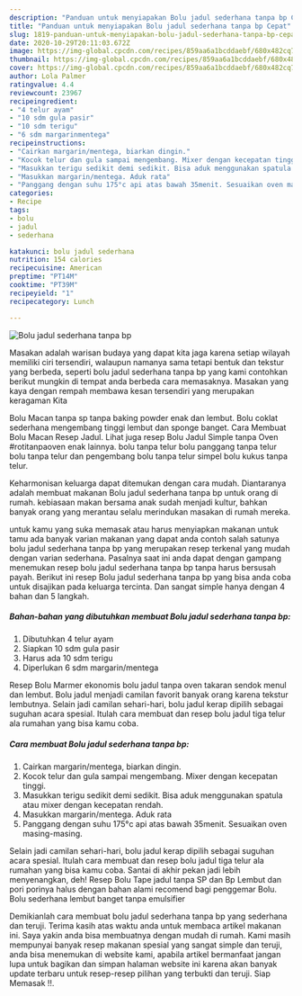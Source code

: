 ```yaml
---
description: "Panduan untuk menyiapakan Bolu jadul sederhana tanpa bp Cepat"
title: "Panduan untuk menyiapakan Bolu jadul sederhana tanpa bp Cepat"
slug: 1819-panduan-untuk-menyiapakan-bolu-jadul-sederhana-tanpa-bp-cepat
date: 2020-10-29T20:11:03.672Z
image: https://img-global.cpcdn.com/recipes/859aa6a1bcddaebf/680x482cq70/bolu-jadul-sederhana-tanpa-bp-foto-resep-utama.jpg
thumbnail: https://img-global.cpcdn.com/recipes/859aa6a1bcddaebf/680x482cq70/bolu-jadul-sederhana-tanpa-bp-foto-resep-utama.jpg
cover: https://img-global.cpcdn.com/recipes/859aa6a1bcddaebf/680x482cq70/bolu-jadul-sederhana-tanpa-bp-foto-resep-utama.jpg
author: Lola Palmer
ratingvalue: 4.4
reviewcount: 23967
recipeingredient:
- "4 telur ayam"
- "10 sdm gula pasir"
- "10 sdm terigu"
- "6 sdm margarinmentega"
recipeinstructions:
- "Cairkan margarin/mentega, biarkan dingin."
- "Kocok telur dan gula sampai mengembang. Mixer dengan kecepatan tinggi."
- "Masukkan terigu sedikit demi sedikit. Bisa aduk menggunakan spatula atau mixer dengan kecepatan rendah."
- "Masukkan margarin/mentega. Aduk rata"
- "Panggang dengan suhu 175°c api atas bawah 35menit. Sesuaikan oven masing-masing."
categories:
- Recipe
tags:
- bolu
- jadul
- sederhana

katakunci: bolu jadul sederhana 
nutrition: 154 calories
recipecuisine: American
preptime: "PT14M"
cooktime: "PT39M"
recipeyield: "1"
recipecategory: Lunch

---
```



![Bolu jadul sederhana tanpa bp](https://img-global.cpcdn.com/recipes/859aa6a1bcddaebf/680x482cq70/bolu-jadul-sederhana-tanpa-bp-foto-resep-utama.jpg)

Masakan adalah warisan budaya yang dapat kita jaga karena setiap wilayah memiliki ciri tersendiri, walaupun namanya sama tetapi bentuk dan tekstur yang berbeda, seperti bolu jadul sederhana tanpa bp yang kami contohkan berikut mungkin di tempat anda berbeda cara memasaknya. Masakan yang kaya dengan rempah membawa kesan tersendiri yang merupakan keragaman Kita

Bolu Macan tanpa sp tanpa baking powder enak dan lembut. Bolu coklat sederhana mengembang tinggi lembut dan sponge banget. Cara Membuat Bolu Macan Resep Jadul. Lihat juga resep Bolu Jadul Simple tanpa Oven #rotitanpaoven enak lainnya. bolu tanpa telur bolu panggang tanpa telur bolu tanpa telur dan pengembang bolu tanpa telur simpel bolu kukus tanpa telur.

Keharmonisan keluarga dapat ditemukan dengan cara mudah. Diantaranya adalah membuat makanan Bolu jadul sederhana tanpa bp untuk orang di rumah. kebiasaan makan bersama anak sudah menjadi kultur, bahkan banyak orang yang merantau selalu merindukan masakan di rumah mereka.

untuk kamu yang suka memasak atau harus menyiapkan makanan untuk tamu ada banyak varian makanan yang dapat anda contoh salah satunya bolu jadul sederhana tanpa bp yang merupakan resep terkenal yang mudah dengan varian sederhana. Pasalnya saat ini anda dapat dengan gampang menemukan resep bolu jadul sederhana tanpa bp tanpa harus bersusah payah.
Berikut ini resep Bolu jadul sederhana tanpa bp yang bisa anda coba untuk disajikan pada keluarga tercinta. Dan sangat simple hanya dengan 4 bahan dan 5 langkah.


<!--inarticleads1-->

##### Bahan-bahan yang dibutuhkan membuat Bolu jadul sederhana tanpa bp:

1. Dibutuhkan 4 telur ayam
1. Siapkan 10 sdm gula pasir
1. Harus ada 10 sdm terigu
1. Diperlukan 6 sdm margarin/mentega


Resep Bolu Marmer ekonomis bolu jadul tanpa oven takaran sendok menul dan lembut. Bolu jadul menjadi camilan favorit banyak orang karena tekstur lembutnya. Selain jadi camilan sehari-hari, bolu jadul kerap dipilih sebagai suguhan acara spesial. Itulah cara membuat dan resep bolu jadul tiga telur ala rumahan yang bisa kamu coba. 

<!--inarticleads2-->

##### Cara membuat  Bolu jadul sederhana tanpa bp:

1. Cairkan margarin/mentega, biarkan dingin.
1. Kocok telur dan gula sampai mengembang. Mixer dengan kecepatan tinggi.
1. Masukkan terigu sedikit demi sedikit. Bisa aduk menggunakan spatula atau mixer dengan kecepatan rendah.
1. Masukkan margarin/mentega. Aduk rata
1. Panggang dengan suhu 175°c api atas bawah 35menit. Sesuaikan oven masing-masing.


Selain jadi camilan sehari-hari, bolu jadul kerap dipilih sebagai suguhan acara spesial. Itulah cara membuat dan resep bolu jadul tiga telur ala rumahan yang bisa kamu coba. Santai di akhir pekan jadi lebih menyenangkan, deh! Resep Bolu Tape jadul tanpa SP dan Bp Lembut dan pori porinya halus dengan bahan alami recomend bagi penggemar Bolu. Bolu sederhana lembut banget tanpa emulsifier 

Demikianlah cara membuat bolu jadul sederhana tanpa bp yang sederhana dan teruji. Terima kasih atas waktu anda untuk membaca artikel makanan ini. Saya yakin anda bisa membuatnya dengan mudah di rumah. Kami masih mempunyai banyak resep makanan spesial yang sangat simple dan teruji, anda bisa menemukan di website kami, apabila artikel bermanfaat jangan lupa untuk bagikan dan simpan halaman website ini karena akan banyak update terbaru untuk resep-resep pilihan yang terbukti dan teruji. Siap Memasak !!. 
